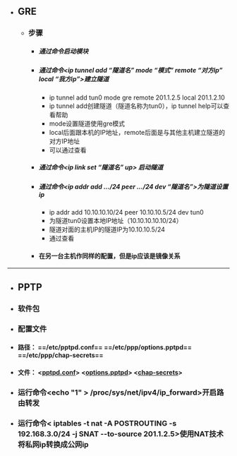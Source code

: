 - ## GRE    
    - ### 步骤
        - ##### 通过命令<modprobe ip_gre>启动模块
        - ##### 通过命令<ip tunnel add “隧道名” mode “模式” remote “对方ip” local “我方ip”>建立隧道
            - ip tunnel add tun0  mode gre remote 201.1.2.5 local 201.1.2.10
            - ip tunnel add创建隧道（隧道名称为tun0），ip tunnel help可以查看帮助
            - mode设置隧道使用gre模式
            - local后面跟本机的IP地址，remote后面是与其他主机建立隧道的对方IP地址
            - 可以通过<ip link>查看

        -  ##### 通过命令<ip link set “隧道名” up> 启动隧道
        - ##### 通过命令<ip addr add *.*.*.*/24 peer *.*.*.*/24 dev “隧道名”>为隧道设置ip
            - ip addr add 10.10.10.10/24 peer 10.10.10.5/24 dev tun0
            - 为隧道tun0设置本地IP地址（10.10.10.10.10/24）
            - 隧道对面的主机IP的隧道IP为10.10.10.5/24
            - 通过<ip a s>查看
        - #### 在另一台主机作同样的配置，但是ip应该是镜像关系
---
- ## PPTP
- ### 软件包 <pptpd>
- ### 配置文件 
- #### 路径： ==/etc/pptpd.conf== ==/etc/ppp/options.pptpd== ==/etc/ppp/chap-secrets==
- #### 文件：     <[pptpd.conf]()>         <[options.pptpd]()>             <[chap-secrets]()>
- ### 运行命令<echo "1" > /proc/sys/net/ipv4/ip_forward>开启路由转发
- ### 运行命令< iptables -t nat -A POSTROUTING -s 192.168.3.0/24 -j SNAT --to-source 201.1.2.5>使用NAT技术将私网ip转换成公网ip
